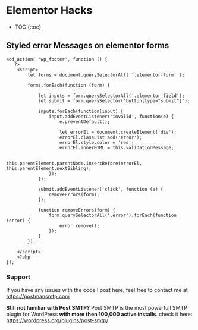 # Elementor Hacks


* TOC {:toc}

## Styled error Messages on elementor forms

```
add_action( 'wp_footer', function () {
   ?>
    <script>
        let forms = document.querySelectorAll( '.elementor-form' );

        forms.forEach(function (form) {

            let inputs = form.querySelectorAll('.elementor-field');
            let submit = form.querySelector('button[type="submit"]');

            inputs.forEach(function(input) {
                input.addEventListener('invalid', function(e) {
                    e.preventDefault();

                    let errorEl = document.createElement('div');
                    errorEl.classList.add('error');
                    errorEl.style.color = 'red';
                    errorEl.innerHTML = this.validationMessage;

                    this.parentElement.parentNode.insertBefore(errorEl, this.parentElement.nextSibling);
                });
            });

            submit.addEventListener('click', function (e) {
                removeErrors(form);
            });

            function removeErrors(form) {
                form.querySelectorAll('.error').forEach(function (error) {
                    error.remove();
                });
            }
        });

    </script>
    <?php
});
```

### Support
If you have any issues with the code I post here, feel free to contact me at https://postmansmtp.com

**Still not familiar with Post SMTP?** 
Post SMTP is the most powerfull SMTP plugin for WordPress **with more then 100,000 active installs**. 
check it here: https://wordpress.org/plugins/post-smtp/
